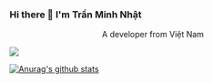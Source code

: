 ### Hi there 👋 I'm Trần Minh Nhật
<p align="center">
A developer from Việt Nam
  
![](https://komarev.com/ghpvc/?username=nhatran241&color=blue)

[![Anurag's github stats](https://github-readme-stats.vercel.app/api?username=nhatran241)](https://github.com/anuraghazra/github-readme-stats)

</p>

<!--
**Nhatran241/Nhatran241** is a ✨ _special_ ✨ repository because its `README.md` (this file) appears on your GitHub profile.

Here are some ideas to get you started:

- 🔭 I’m currently working on ...
- 🌱 I’m currently learning ...
- 👯 I’m looking to collaborate on ...
- 🤔 I’m looking for help with ...
- 💬 Ask me about ...
- 📫 How to reach me: ...
- 😄 Pronouns: ...
- ⚡ Fun fact: ...
-->
